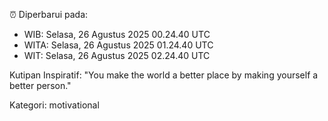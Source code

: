 ⏰ Diperbarui pada:
- WIB: Selasa, 26 Agustus 2025 00.24.40 UTC
- WITA: Selasa, 26 Agustus 2025 01.24.40 UTC
- WIT: Selasa, 26 Agustus 2025 02.24.40 UTC

Kutipan Inspiratif:
"You make the world a better place by making yourself a better person."


Kategori: motivational

